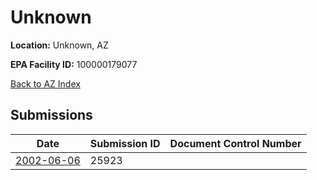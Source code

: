 # Unknown

**Location:** Unknown, AZ

**EPA Facility ID:** 100000179077

[Back to AZ Index](../../index.md)

## Submissions

| Date | Submission ID | Document Control Number |
|------|--------------|-------------------------|
| [2002-06-06](submissions/25923.md) | 25923 |  |
